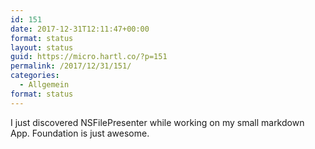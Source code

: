 ```yaml
---
id: 151
date: 2017-12-31T12:11:47+00:00
format: status
layout: status
guid: https://micro.hartl.co/?p=151
permalink: /2017/12/31/151/
categories:
  - Allgemein
format: status
---
```

I just discovered NSFilePresenter while working on my small markdown App. Foundation is just awesome.